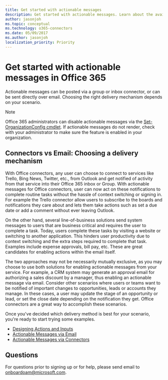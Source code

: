```yaml
---
title: Get started with actionable messages
description: Get started with actionable messages. Learn about the available delivery mechanisms and applicable scenarios.
author: jasonjoh
ms.topic: conceptual
ms.technology: o365-connectors
ms.date: 05/09/2017
ms.author: jasonjoh
localization_priority: Priority
---
```


# Get started with actionable messages in Office 365

Actionable messages can be posted via a group or inbox connector, or can be sent directly over email. Choosing the right delivery mechanism depends on your scenario.

> [!NOTE]
> Office 365 administrators can disable actionable messages via the [Set-OrganizationConfig cmdlet](/powershell/module/exchange/organization/set-organizationconfig). If actionable messages do not render, check with your administrator to make sure the feature is enabled in your organization.

## Connectors vs Email: Choosing a delivery mechanism

With Office connectors, any user can choose to connect to services like Trello, Bing News, Twitter, etc., from Outlook and get notified of activity from that service into their Office 365 inbox or Group. With actionable messages for Office connectors, user can now act on these notifications to complete routine tasks without the hassle of context switching or signing in. For example the Trello connector allow users to subscribe to the boards and notifications they care about and lets them take actions such as set a due date or add a comment without ever leaving Outlook.

On the other hand, several line-of-business solutions send system messages to users that are business critical and requires the user to complete a task. Today, users complete these tasks by visiting a website or switching to another application. This hinders user productivity due to context switching and the extra steps required to complete that task. Examples include expense approvals, bill pay, etc. These are great candidates for enabling actions within the email itself.

The two approaches may not be necessarily mutually exclusive, as you may choose to use both solutions for enabling actionable messages from your service. For example, a CRM system may generate an approval email for authorizing a sales discount by a manager, thus enabling an actionable message via email. Consider other scenarios where users or teams want to be notified of important changes to opportunities, leads or accounts they manage. In these cases, a user may update the stage of an opportunity or lead, or set the close date depending on the notification they get. Office connectors are a great way to accomplish these scenarios.

Once you've decided which delivery method is best for your scenario, you're ready to start trying some examples.

- [Designing Actions and Inputs](actions-and-inputs.md)
- [Actionable Messages via Email](send-via-email.md)
- [Actionable Messages via Connectors](send-via-connectors.md)

## Questions

For questions prior to signing up or for help, please send email to [onboardoam@microsoft.com](mailto:onboardoam@microsoft.com).
